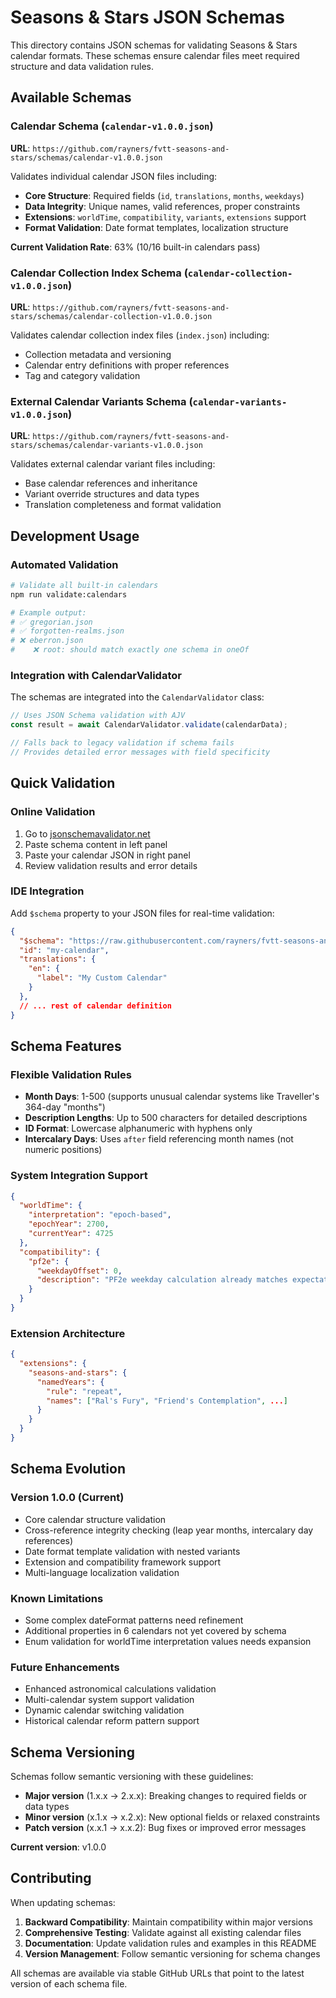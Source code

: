 # Seasons & Stars JSON Schemas

This directory contains JSON schemas for validating Seasons & Stars calendar formats. These schemas ensure calendar files meet required structure and data validation rules.

## Available Schemas

### Calendar Schema (`calendar-v1.0.0.json`)

**URL**: `https://github.com/rayners/fvtt-seasons-and-stars/schemas/calendar-v1.0.0.json`

Validates individual calendar JSON files including:

- **Core Structure**: Required fields (`id`, `translations`, `months`, `weekdays`)
- **Data Integrity**: Unique names, valid references, proper constraints
- **Extensions**: `worldTime`, `compatibility`, `variants`, `extensions` support
- **Format Validation**: Date format templates, localization structure

**Current Validation Rate**: 63% (10/16 built-in calendars pass)

### Calendar Collection Index Schema (`calendar-collection-v1.0.0.json`)

**URL**: `https://github.com/rayners/fvtt-seasons-and-stars/schemas/calendar-collection-v1.0.0.json`

Validates calendar collection index files (`index.json`) including:

- Collection metadata and versioning
- Calendar entry definitions with proper references
- Tag and category validation

### External Calendar Variants Schema (`calendar-variants-v1.0.0.json`)

**URL**: `https://github.com/rayners/fvtt-seasons-and-stars/schemas/calendar-variants-v1.0.0.json`

Validates external calendar variant files including:

- Base calendar references and inheritance
- Variant override structures and data types
- Translation completeness and format validation

## Development Usage

### Automated Validation

```bash
# Validate all built-in calendars
npm run validate:calendars

# Example output:
# ✅ gregorian.json
# ✅ forgotten-realms.json  
# ❌ eberron.json
#    ❌ root: should match exactly one schema in oneOf
```

### Integration with CalendarValidator

The schemas are integrated into the `CalendarValidator` class:

```typescript
// Uses JSON Schema validation with AJV
const result = await CalendarValidator.validate(calendarData);

// Falls back to legacy validation if schema fails
// Provides detailed error messages with field specificity
```

## Quick Validation

### Online Validation

1. Go to [jsonschemavalidator.net](https://www.jsonschemavalidator.net/)
2. Paste schema content in left panel
3. Paste your calendar JSON in right panel
4. Review validation results and error details

### IDE Integration

Add `$schema` property to your JSON files for real-time validation:

```json
{
  "$schema": "https://raw.githubusercontent.com/rayners/fvtt-seasons-and-stars/main/schemas/calendar-v1.0.0.json",
  "id": "my-calendar",
  "translations": {
    "en": {
      "label": "My Custom Calendar"
    }
  },
  // ... rest of calendar definition
}
```

## Schema Features

### Flexible Validation Rules

- **Month Days**: 1-500 (supports unusual calendar systems like Traveller's 364-day "months")
- **Description Lengths**: Up to 500 characters for detailed descriptions
- **ID Format**: Lowercase alphanumeric with hyphens only
- **Intercalary Days**: Uses `after` field referencing month names (not numeric positions)

### System Integration Support

```json
{
  "worldTime": {
    "interpretation": "epoch-based",
    "epochYear": 2700,
    "currentYear": 4725
  },
  "compatibility": {
    "pf2e": {
      "weekdayOffset": 0,
      "description": "PF2e weekday calculation already matches expectations"
    }
  }
}
```

### Extension Architecture

```json
{
  "extensions": {
    "seasons-and-stars": {
      "namedYears": {
        "rule": "repeat",
        "names": ["Ral's Fury", "Friend's Contemplation", ...]
      }
    }
  }
}
```

## Schema Evolution

### Version 1.0.0 (Current)

- Core calendar structure validation
- Cross-reference integrity checking (leap year months, intercalary day references)
- Date format template validation with nested variants
- Extension and compatibility framework support
- Multi-language localization validation

### Known Limitations

- Some complex dateFormat patterns need refinement
- Additional properties in 6 calendars not yet covered by schema
- Enum validation for worldTime interpretation values needs expansion

### Future Enhancements

- Enhanced astronomical calculations validation
- Multi-calendar system support validation
- Dynamic calendar switching validation
- Historical calendar reform pattern support

## Schema Versioning

Schemas follow semantic versioning with these guidelines:

- **Major version** (1.x.x → 2.x.x): Breaking changes to required fields or data types
- **Minor version** (x.1.x → x.2.x): New optional fields or relaxed constraints  
- **Patch version** (x.x.1 → x.x.2): Bug fixes or improved error messages

**Current version**: v1.0.0

## Contributing

When updating schemas:

1. **Backward Compatibility**: Maintain compatibility within major versions
2. **Comprehensive Testing**: Validate against all existing calendar files
3. **Documentation**: Update validation rules and examples in this README
4. **Version Management**: Follow semantic versioning for schema changes

All schemas are available via stable GitHub URLs that point to the latest version of each schema file.
